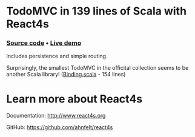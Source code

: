 # TodoMVC in 139 lines of Scala with React4s

### [Source code](https://github.com/Ahnfelt/react4s-todomvc/blob/master/src/main/scala/com/github/ahnfelt/react4s/todomvc/TodoApp.scala) • [Live demo](http://react4s.org/todomvc/) 

Includes persistence and simple routing. 

Surprisingly, the smallest TodoMVC in the officital collection seems to be another Scala library! ([Binding.scala](http://todomvc.com/examples/binding-scala/#/) - 154 lines)


# Learn more about React4s

Documentation: http://www.react4s.org

GitHub: https://github.com/ahnfelt/react4s
